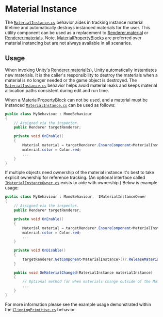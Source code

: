 # Material Instance

The [`MaterialInstance.cs`](xref:Microsoft.MixedReality.Toolkit.Rendering.MaterialInstance) behavior aides in tracking instance material lifetime and automatically destroys instanced materials for the user. This utility component can be used as a replacement to [Renderer.material]("https://docs.unity3d.com/ScriptReference/Renderer-material.html") or 
[Renderer.materials]("https://docs.unity3d.com/ScriptReference/Renderer-materials.html"). Note, [MaterialPropertyBlocks](https://docs.unity3d.com/ScriptReference/MaterialPropertyBlock.html) are preferred over material instancing but are not always available  in all scenarios.


## Usage

When invoking Unity's [Renderer.material]("https://docs.unity3d.com/ScriptReference/Renderer-material.html")(s), Unity automatically instantiates new materials. It is the caller's responsibility to destroy the materials when a material is no longer needed or the game object is destroyed. The [`MaterialInstance.cs`](xref:Microsoft.MixedReality.Toolkit.Rendering.MaterialInstance) behavior helps avoid material leaks and keeps material allocation paths consistent during edit and run time.

When a [MaterialPropertyBlock](https://docs.unity3d.com/ScriptReference/MaterialPropertyBlock.html) can not be used, and a material must be instanced [`MaterialInstance.cs`](xref:Microsoft.MixedReality.Toolkit.Rendering.MaterialInstance) can be used as follows:

```csharp
public class MyBehaviour : MonoBehaviour
{
    // Assigned via the inspector. 
    public Renderer targetRenderer;

    private void OnEnable()
    {
        Material material = targetRenderer.EnsureComponent<MaterialInstance>().Material;
        material.color = Color.red;
        ...
    }
}
```

If multiple objects need ownership of the material instance it's best to take explicit ownership for reference tracking. (An optional interface called [`IMaterialInstanceOwner.cs`](xref:Microsoft.MixedReality.Toolkit.Rendering.IMaterialInstanceOwner) exists to aide with ownership.) Below is example usage:

```csharp
public class MyBehaviour : MonoBehaviour,  IMaterialInstanceOwner
{
    // Assigned via the inspector. 
    public Renderer targetRenderer;

    private void OnEnable()
    {
        Material material = targetRenderer.EnsureComponent<MaterialInstance>().AcquireMaterial(this);
        material.color = Color.red;
        ...
    }

    private void OnDisable()
    {
        targetRenderer.GetComponent<MaterialInstance>()?.ReleaseMaterial(this)
    }

    public void OnMaterialChanged(MaterialInstance materialInstance)
    {
        // Optional method for when materials change outside of the MaterialInstance.
        ...
    }
}
```


For more information please see the example usage demonstrated within the [`ClippingPrimitive.cs`](xref:Microsoft.MixedReality.Toolkit.Utilities.ClippingPrimitive) behavior.
